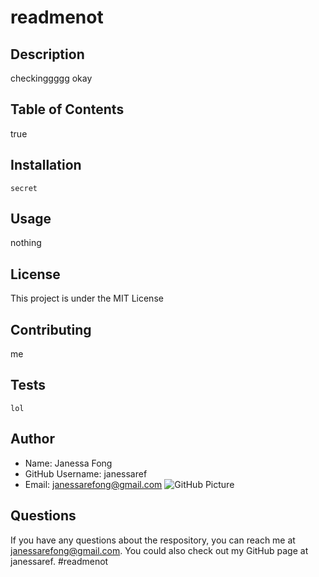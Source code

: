 # readmenot

  ## Description
  checkinggggg okay
  
  ## Table of Contents
  true
  
  ## Installation
  ```secret```

  ## Usage
  nothing

  ## License
  This project is under the MIT License

  ## Contributing
  me

  ## Tests
  ```lol```

  ## Author
  * Name: Janessa Fong
  * GitHub Username: janessaref
  * Email: janessarefong@gmail.com
  ![GitHub Picture](https://github.com/janessaref.png)
  

  ## Questions
  If you have any questions about the respository, you can reach me at janessarefong@gmail.com. You could also check out my GitHub page at janessaref. 
#readmenot